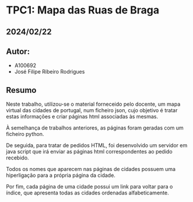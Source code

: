 # TPC1: Mapa das Ruas de Braga
## 2024/02/22

## Autor:
- A100692
- José Filipe Ribeiro Rodrigues

## Resumo

Neste trabalho, utilizou-se o material forneceido pelo docente, um mapa virtual das cidades de portugal, num ficheiro json, cujo objetivo é tratar estas informações e criar páginas html associadas às mesmas.

À semelhança de trabalhos anteriores, as páginas foram geradas com um ficheiro python. 

De seguida, para tratar de pedidos HTML, foi desenvolvido um servidor em java script que irá enviar as páginas html correspondentes ao pedido recebido.

Todos os nomes que aparecem nas páginas de cidades possuem uma hiperligação para a própria página da cidade.

Por fim, cada página de uma cidade possui um link para voltar para o índice, que apresenta todas as cidades ordenadas alfabeticamente.